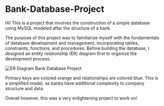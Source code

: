 # Bank-Database-Project
Hi! This is a project that involves the construction of a simple database using MySQL modeled after the structure of a bank.

The purpose of this project was to familiarize myself with the fundamentals of database development and management, incorporating tables, constraints, functions, and procedures. Before building the database, I designed an entity relationship (ER) diagram first to organize the development process.

![ER Diagram Bank Database Project](https://user-images.githubusercontent.com/89112613/129829596-c51227c6-329c-432e-8c80-13dba88855de.png)

Primary keys are colored orange and relationships are colored blue. This is a simplified model, as banks have additional complexity to company structure and data.

Overall however, this was a very enlightening project to work on!
